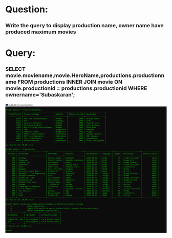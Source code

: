 
# Question:
### Write the query to display production name, owner name have produced maximum movies

# Query:
###  SELECT movie.moviename,movie.HeroName,productions.productionname FROM productions INNER JOIN movie ON movie.productionid = productions.productionid WHERE ownername='Subaskaran';
![Alt Text](https://github.com/PS99003576/MySQL/blob/main/Images/A_Query_4.png)<br />
